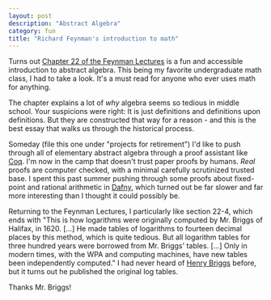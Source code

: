 ```yaml
---
layout: post
description: "Abstract Algebra"
category: fun
title: "Richard Feynman's introduction to math"
---
```


Turns out [Chapter 22 of the Feynman
Lectures](http://www.feynmanlectures.caltech.edu/I_22.html) is a fun
and accessible introduction to abstract algebra. This being my
favorite undergraduate math class, I had to take a look. It's a must
read for anyone who ever uses math for anything.

The chapter explains a lot of _why_ algebra seems so tedious in middle
school. Your suspicions were right: It is just definitions and
definitions upon definitions. But they are constructed that way for a
reason - and this is the best essay that walks us through the
historical process.

Someday (file this one under "projects for retirement") I'd like to
push through all of elementary abstract algebra through a proof
assistant like [Coq](http://en.wikipedia.org/wiki/Coq). I'm now in the
camp that doesn't trust paper proofs by humans. *Real* proofs are
computer checked, with a minimal carefully scrutinized trusted base. I
spent this past summer pushing through some proofs about fixed-point
and rational arithmetic in
[Dafny](http://research.microsoft.com/en-us/projects/dafny/), which
turned out be far slower and far more interesting than I thought it
could possibly be.

Returning to the Feynman Lectures, I particularly like section 22-4,
which ends with "This is how logarithms were originally computed by
Mr. Briggs of Halifax, in 1620.  \[...\] He made tables of logarithms
to fourteen decimal places by this method, which is quite tedious. But
all logarithm tables for three hundred years were borrowed from
Mr. Briggs' tables. \[...\] Only in modern times, with the WPA and
computing machines, have new tables been independently computed." I
had never heard of [Henry
Briggs](<http://en.wikipedia.org/wiki/Henry_Briggs_(mathematician)>)
before, but it turns out he published the original log tables.

Thanks Mr. Briggs!
